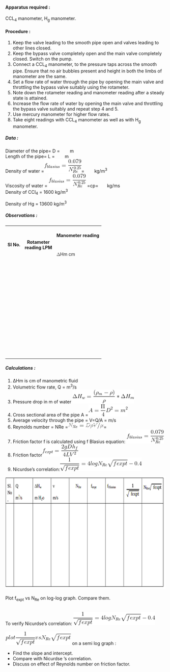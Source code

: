 
#### Apparatus required :

CCL<sub>4</sub> manometer, H<sub>g</sub> manometer.

#### Procedure :
 <ol syle="text-align: justify;">
  <li> Keep the valve leading to the smooth pipe open and valves leading to other lines closed.</li>
  <li>Keep the bypass valve completely open and the main valve completely closed. Switch on the pump.</li>
  <li> Connect a CCL<sub>4</sub> manometer, to the pressure taps across the smooth pipe. Ensure that no air bubbles present and height in both the limbs of manometer are the same.</li>
<li>Set a flow rate of water through the pipe by opening the main valve and throttling the bypass valve suitably using the rotameter.</li>
<li>Note down the rotameter reading and manometer reading after a steady state is attained.</li>
  <li>Increase the flow rate of water by opening the main valve and throttling the bypass valve suitably and repeat step 4 and 5.</li>
<li> Use mercury manometer for higher flow rates.</li>
  <li>Take eight readings with CCL<sub>4</sub> manometer as well as with H<sub>g</sub> manometer.</li>
</ol>

##### Data :
Diameter of the pipe= D =
&nbsp;&nbsp;&nbsp;&nbsp;&nbsp;&nbsp;&nbsp;m</br>
Length of the pipe= L = &nbsp;&nbsp;&nbsp;&nbsp;&nbsp;&nbsp;&nbsp;m</br>
Density of water =<img src="images/CodeCogsEqn (20).gif" style="width:117px;height:43px"></img>=&nbsp;&nbsp;&nbsp;&nbsp;&nbsp;&nbsp;&nbsp; kg/m<sup>3</sup></br>
Viscosity of water = <img src="images/CodeCogsEqn (20).gif" style="width:117px;height:43px"></img> =cp=&nbsp;&nbsp;&nbsp;&nbsp;&nbsp;&nbsp;&nbsp;kg/ms</br>
Density of CCl<sub>4</sub> = 1600 kg/m<sup>3</sup></br>

Density of Hg = 13600 kg/m<sup>3</sup></br>

##### Observations :

<table >
  <tr>
    <th rowspan="2">Sl No.<br></th>
    <th rowspan="2">Rotameter<br>reading LPM <br></th>
    <th height="53">Manometer reading<br></th>
  </tr>
  <tr>
    <td height="53"><math xmlns="http://www.w3.org/1998/Math/MathML"><mo>&#8710;</mo></math>Hm cm<br></td>
  </tr>
  <tr>
    <td height="293"></td>
    <td></td>
    <td></td>
  </tr>
</table>


##### Calculations :

 <ol>
  <li>∆Hm is cm of manometric fluid</li>
  <li>Volumetric flow rate, Q = m<sup>3</sup>/s</li>
  <li>Pressure drop in m of water <img src="images/CodeCogsEqn (24).gif" style="width:194px;height:43px"></img></li>
  <li> Cross sectional area of the pipe A =<img src="images/CodeCogsEqn (25).gif" style="width:123px;height:38px"></img></li>
  <li>Average velocity through the pipe = V=Q/A  = m/s</li>
  <li> Reynolds number = NRe =<img src="images/CodeCogsEqn (2).gif" style="width:112px;height:18px"></img>=</li>
  <li>Friction factor f is calculated using f Blasius equation: <img src="images/CodeCogsEqn (20).gif" style="width:117px;height:43px"></img></li>
  <li>Friction factor<img src="images/CodeCogsEqn (26).gif" style="width:113px;height:39px"></img></li>
  <li> Nicurdse&rsquo;s correlation:<img src="images/CodeCogsEqn (27).gif" style="width:257px;height:42px"></img></li>
</ol>
<center><img src="images/expproc1.gif" style="width:689px;height:353px"></img></center>

</br>
Plot f<sub>expt</sub> vs N<sub>Re</sub> on log-log graph. Compare them.</br></br>

To verify Nicurdse&rsquo;s correlation:
<img src="images/CodeCogsEqn (27).gif" style="width:257px;height:42px"></img> <br><br>
<img src="images/CodeCogsEqn (29).gif" style="width:206px;height:42px"></img> on a semi log graph :</br>

- Find the slope and intercept.</br>
- Compare with Nicurdse &rsquo;s correlation.</br>
- Discuss on effect of Reynolds number on friction factor.</p>
